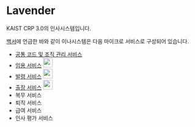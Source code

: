 # Lavender

KAIST CRP 3.0의 인사시스템입니다.

[백서](../K-Garden/WhitePapers/whitePaper.md)에 언급한 바와 같이 이나시스템은 다음 마이크로 서비스로 구성되어 있습니다.

- [공통 코드 및 조직 관리 서비스](../CodeNOrganization)
- [임용 서비스]() <img src="../K-Garden/Pics/workInProgress.jpg" width="25" height="25">
- [발령 서비스]() <img src="../K-Garden/Pics/workInProgress.jpg" width="25" height="25">
- [출장 서비스]() <img src="../K-Garden/Pics/workInProgress.jpg" width="25" height="25">
- 복무 서비스
- 퇴직 서비스
- 급여 서비스
- 인사 평가 서비스
